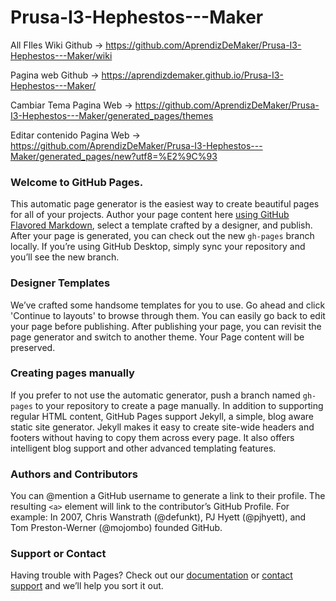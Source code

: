 # Prusa-I3-Hephestos---Maker
All FIles
Wiki Github -> https://github.com/AprendizDeMaker/Prusa-I3-Hephestos---Maker/wiki

Pagina web Github -> https://aprendizdemaker.github.io/Prusa-I3-Hephestos---Maker/

Cambiar Tema Pagina Web -> https://github.com/AprendizDeMaker/Prusa-I3-Hephestos---Maker/generated_pages/themes

Editar contenido Pagina Web -> https://github.com/AprendizDeMaker/Prusa-I3-Hephestos---Maker/generated_pages/new?utf8=%E2%9C%93

### Welcome to GitHub Pages.
This automatic page generator is the easiest way to create beautiful pages for all of your projects. Author your page content here [using GitHub Flavored Markdown](https://guides.github.com/features/mastering-markdown/), select a template crafted by a designer, and publish. After your page is generated, you can check out the new `gh-pages` branch locally. If you’re using GitHub Desktop, simply sync your repository and you’ll see the new branch.

### Designer Templates
We’ve crafted some handsome templates for you to use. Go ahead and click 'Continue to layouts' to browse through them. You can easily go back to edit your page before publishing. After publishing your page, you can revisit the page generator and switch to another theme. Your Page content will be preserved.

### Creating pages manually
If you prefer to not use the automatic generator, push a branch named `gh-pages` to your repository to create a page manually. In addition to supporting regular HTML content, GitHub Pages support Jekyll, a simple, blog aware static site generator. Jekyll makes it easy to create site-wide headers and footers without having to copy them across every page. It also offers intelligent blog support and other advanced templating features.

### Authors and Contributors
You can @mention a GitHub username to generate a link to their profile. The resulting `<a>` element will link to the contributor’s GitHub Profile. For example: In 2007, Chris Wanstrath (@defunkt), PJ Hyett (@pjhyett), and Tom Preston-Werner (@mojombo) founded GitHub.

### Support or Contact
Having trouble with Pages? Check out our [documentation](https://help.github.com/pages) or [contact support](https://github.com/contact) and we’ll help you sort it out.
